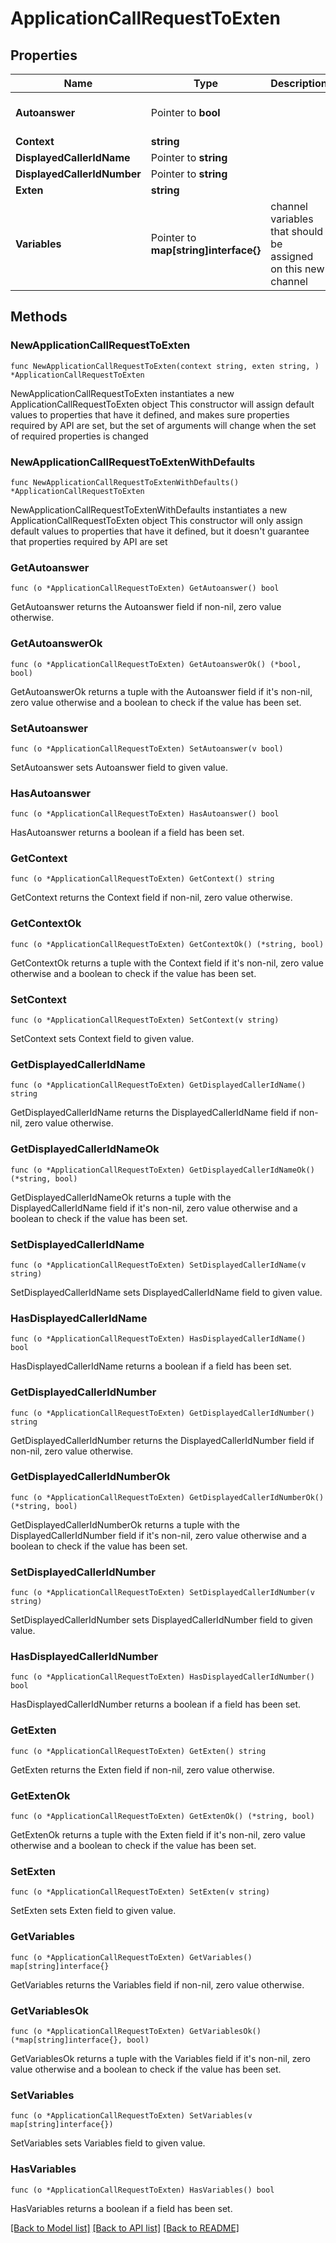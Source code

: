 # ApplicationCallRequestToExten

## Properties

Name | Type | Description | Notes
------------ | ------------- | ------------- | -------------
**Autoanswer** | Pointer to **bool** |  | [optional] [default to false]
**Context** | **string** |  |
**DisplayedCallerIdName** | Pointer to **string** |  | [optional]
**DisplayedCallerIdNumber** | Pointer to **string** |  | [optional]
**Exten** | **string** |  |
**Variables** | Pointer to **map[string]interface{}** | channel variables that should be assigned on this new channel | [optional]

## Methods

### NewApplicationCallRequestToExten

`func NewApplicationCallRequestToExten(context string, exten string, ) *ApplicationCallRequestToExten`

NewApplicationCallRequestToExten instantiates a new ApplicationCallRequestToExten object
This constructor will assign default values to properties that have it defined,
and makes sure properties required by API are set, but the set of arguments
will change when the set of required properties is changed

### NewApplicationCallRequestToExtenWithDefaults

`func NewApplicationCallRequestToExtenWithDefaults() *ApplicationCallRequestToExten`

NewApplicationCallRequestToExtenWithDefaults instantiates a new ApplicationCallRequestToExten object
This constructor will only assign default values to properties that have it defined,
but it doesn't guarantee that properties required by API are set

### GetAutoanswer

`func (o *ApplicationCallRequestToExten) GetAutoanswer() bool`

GetAutoanswer returns the Autoanswer field if non-nil, zero value otherwise.

### GetAutoanswerOk

`func (o *ApplicationCallRequestToExten) GetAutoanswerOk() (*bool, bool)`

GetAutoanswerOk returns a tuple with the Autoanswer field if it's non-nil, zero value otherwise
and a boolean to check if the value has been set.

### SetAutoanswer

`func (o *ApplicationCallRequestToExten) SetAutoanswer(v bool)`

SetAutoanswer sets Autoanswer field to given value.

### HasAutoanswer

`func (o *ApplicationCallRequestToExten) HasAutoanswer() bool`

HasAutoanswer returns a boolean if a field has been set.

### GetContext

`func (o *ApplicationCallRequestToExten) GetContext() string`

GetContext returns the Context field if non-nil, zero value otherwise.

### GetContextOk

`func (o *ApplicationCallRequestToExten) GetContextOk() (*string, bool)`

GetContextOk returns a tuple with the Context field if it's non-nil, zero value otherwise
and a boolean to check if the value has been set.

### SetContext

`func (o *ApplicationCallRequestToExten) SetContext(v string)`

SetContext sets Context field to given value.

### GetDisplayedCallerIdName

`func (o *ApplicationCallRequestToExten) GetDisplayedCallerIdName() string`

GetDisplayedCallerIdName returns the DisplayedCallerIdName field if non-nil, zero value otherwise.

### GetDisplayedCallerIdNameOk

`func (o *ApplicationCallRequestToExten) GetDisplayedCallerIdNameOk() (*string, bool)`

GetDisplayedCallerIdNameOk returns a tuple with the DisplayedCallerIdName field if it's non-nil, zero value otherwise
and a boolean to check if the value has been set.

### SetDisplayedCallerIdName

`func (o *ApplicationCallRequestToExten) SetDisplayedCallerIdName(v string)`

SetDisplayedCallerIdName sets DisplayedCallerIdName field to given value.

### HasDisplayedCallerIdName

`func (o *ApplicationCallRequestToExten) HasDisplayedCallerIdName() bool`

HasDisplayedCallerIdName returns a boolean if a field has been set.

### GetDisplayedCallerIdNumber

`func (o *ApplicationCallRequestToExten) GetDisplayedCallerIdNumber() string`

GetDisplayedCallerIdNumber returns the DisplayedCallerIdNumber field if non-nil, zero value otherwise.

### GetDisplayedCallerIdNumberOk

`func (o *ApplicationCallRequestToExten) GetDisplayedCallerIdNumberOk() (*string, bool)`

GetDisplayedCallerIdNumberOk returns a tuple with the DisplayedCallerIdNumber field if it's non-nil, zero value otherwise
and a boolean to check if the value has been set.

### SetDisplayedCallerIdNumber

`func (o *ApplicationCallRequestToExten) SetDisplayedCallerIdNumber(v string)`

SetDisplayedCallerIdNumber sets DisplayedCallerIdNumber field to given value.

### HasDisplayedCallerIdNumber

`func (o *ApplicationCallRequestToExten) HasDisplayedCallerIdNumber() bool`

HasDisplayedCallerIdNumber returns a boolean if a field has been set.

### GetExten

`func (o *ApplicationCallRequestToExten) GetExten() string`

GetExten returns the Exten field if non-nil, zero value otherwise.

### GetExtenOk

`func (o *ApplicationCallRequestToExten) GetExtenOk() (*string, bool)`

GetExtenOk returns a tuple with the Exten field if it's non-nil, zero value otherwise
and a boolean to check if the value has been set.

### SetExten

`func (o *ApplicationCallRequestToExten) SetExten(v string)`

SetExten sets Exten field to given value.

### GetVariables

`func (o *ApplicationCallRequestToExten) GetVariables() map[string]interface{}`

GetVariables returns the Variables field if non-nil, zero value otherwise.

### GetVariablesOk

`func (o *ApplicationCallRequestToExten) GetVariablesOk() (*map[string]interface{}, bool)`

GetVariablesOk returns a tuple with the Variables field if it's non-nil, zero value otherwise
and a boolean to check if the value has been set.

### SetVariables

`func (o *ApplicationCallRequestToExten) SetVariables(v map[string]interface{})`

SetVariables sets Variables field to given value.

### HasVariables

`func (o *ApplicationCallRequestToExten) HasVariables() bool`

HasVariables returns a boolean if a field has been set.

[[Back to Model list]](../README.md#documentation-for-models) [[Back to API list]](../README.md#documentation-for-api-endpoints) [[Back to README]](../README.md)
